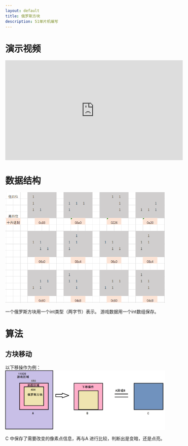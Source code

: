 ```yaml
---
layout: default
title: 俄罗斯方块
description: 51单片机编写
---
```

# 演示视频

<iframe width="560" height="315" src="https://showmore.com/zh/embed/xh4jdpm"  frameborder="0" allow="encrypted-media" allowfullscreen></iframe>

# 数据结构

![](picture/方块.PNG)

一个俄罗斯方块用一个int类型（两字节）表示。
游戏数据用一个int数组保存。

# 算法

## 方块移动

以下移操作为例：
![](picture/操作算法.PNG)

C 中保存了需要改变的像素点信息，再与A 进行比较，判断出是变暗，还是点亮。
